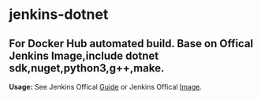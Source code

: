 # jenkins-dotnet

## For Docker Hub automated build. Base on Offical Jenkins Image,include dotnet sdk,nuget,python3,g++,make.

**Usage:** See Jenkins Offical [Guide](https://github.com/jenkinsci/docker) or Jenkins Offical [Image](https://hub.docker.com/_/jenkins/).

